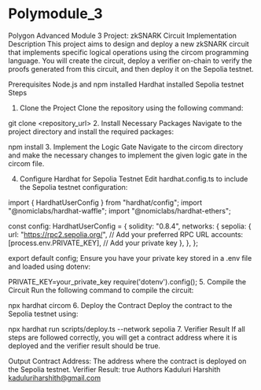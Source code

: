 # Polymodule_3
Polygon Advanced Module 3 Project: zkSNARK Circuit Implementation
Description
This project aims to design and deploy a new zkSNARK circuit that implements specific logical operations using the circom programming language. You will create the circuit, deploy a verifier on-chain to verify the proofs generated from this circuit, and then deploy it on the Sepolia testnet.

Prerequisites
Node.js and npm installed
Hardhat installed
Sepolia testnet
Steps
1. Clone the Project
Clone the repository using the following command:

git clone <repository_url>
2. Install Necessary Packages
Navigate to the project directory and install the required packages:

npm install
3. Implement the Logic Gate
Navigate to the circom directory and make the necessary changes to implement the given logic gate in the circom file.

4. Configure Hardhat for Sepolia Testnet
Edit hardhat.config.ts to include the Sepolia testnet configuration:

import { HardhatUserConfig } from "hardhat/config";
import "@nomiclabs/hardhat-waffle";
import "@nomiclabs/hardhat-ethers";

const config: HardhatUserConfig = {
  solidity: "0.8.4",
  networks: {
    sepolia: {
      url: "https://rpc2.sepolia.org/", // Add your preferred RPC URL
      accounts: [process.env.PRIVATE_KEY], // Add your private key
    },
  },
};

export default config;
Ensure you have your private key stored in a .env file and loaded using dotenv:

PRIVATE_KEY=your_private_key
require('dotenv').config();
5. Compile the Circuit
Run the following command to compile the circuit:

npx hardhat circom
6. Deploy the Contract
Deploy the contract to the Sepolia testnet using:

npx hardhat run scripts/deploy.ts --network sepolia
7. Verifier Result
If all steps are followed correctly, you will get a contract address where it is deployed and the verifier result should be true.

Output
Contract Address: The address where the contract is deployed on the Sepolia testnet.
Verifier Result: true
Authors
Kaduluri Harshith kaduluriharshith@gmail.com 
